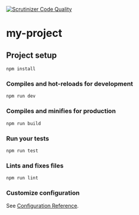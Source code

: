 [![Scrutinizer Code Quality](https://scrutinizer-ci.com/g/alfs18/jsramverk/badges/quality-score.png?b=master)](https://scrutinizer-ci.com/g/alfs18/jsramverk/?branch=master)

# my-project

## Project setup
```
npm install
```

### Compiles and hot-reloads for development
```
npm run dev
```

### Compiles and minifies for production
```
npm run build
```

### Run your tests
```
npm run test
```

### Lints and fixes files
```
npm run lint
```

### Customize configuration
See [Configuration Reference](https://cli.vuejs.org/config/).
